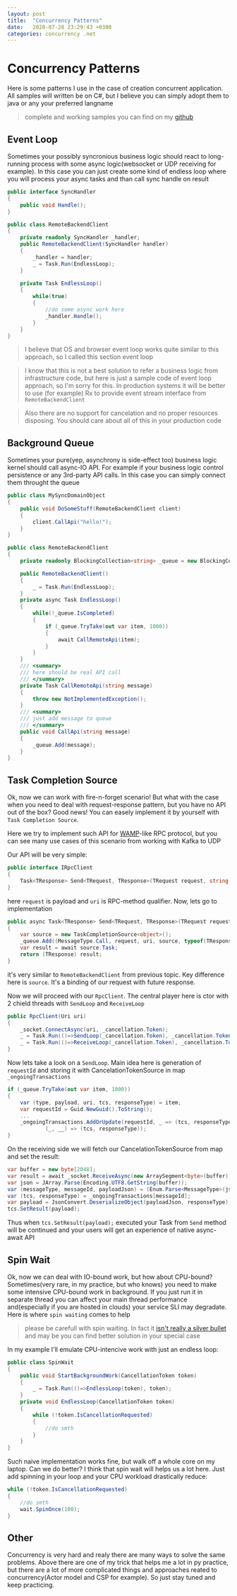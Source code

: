 ```yaml
---
layout: post
title:  "Concurrency Patterns"
date:   2020-07-28 23:29:43 +0300
categories: concurrency .net
---
```

# Concurrency Patterns

Here is some patterns I use in the case of creation concurrent application. All samples will written be on C#, but I believe you can simply adopt them to java or any your preferred langname
> complete and working samples you can find on my [github](https://github.com/ondator/dotnet-concurrency-samples)

## Event Loop
Sometimes your possibly syncronious business logic should react to long-running process with some async logic(websocket or UDP receiving for example). In this case you can just create some kind of endless loop where you will process your async tasks and than call sync handle on result  

```cs
public interface SyncHandler
{
    public void Handle();
}

public class RemoteBackendClient
{
    private readonly SyncHandler _handler;
    public RemoteBackendClient(SyncHandler handler)
    {
        _handler = handler;
        _ = Task.Run(EndlessLoop);
    }

    private Task EndlessLoop()
    {
        while(true)
        {
            //do some async work here
            _handler.Handle();
        }
    }
}
```

> I believe that OS and browser event loop works quite similar to this approach, so I called this section event loop

> I know that this is not a best solution to refer a business logic from infrastructure code, but here is just a sample code of event loop approach, so I'm sorry for this. In production systems it will be better to use (for example) Rx to provide event stream interface from `RemoteBackendClient`

> Also there are no support for cancelation and no proper resources disposing. You should care about all of this in your production code

## Background Queue
Sometimes your pure(yep, asynchrony is side-effect too) business logic kernel should call async-IO API. For example if your business logic control persistence or any 3rd-party API calls. In this case you can simply connect them throught the queue

```cs
public class MySyncDomainObject
{
    public void DoSomeStuff(RemoteBackendClient client)
    {
        client.CallApi("hello!");
    }
}

public class RemoteBackendClient
{
    private readonly BlockingCollection<string> _queue = new BlockingCollection<string>();

    public RemoteBackendClient()
    {        
        _ = Task.Run(EndlessLoop);
    }
    private async Task EndlessLoop()
    {
        while(!_queue.IsCompleted)
        {
            if (_queue.TryTake(out var item, 1000))
            {
                await CallRemoteApi(item);
            }
        }
    }
    /// <summary>
    /// here should be real API call
    /// </summary>
    private Task CallRemoteApi(string message)
    {
        throw new NotImplementedException();
    }
    /// <summary>
    /// just add message to queue
    /// </summary>
    public void CallApi(string message)
    {
        _queue.Add(message);
    }
}
```
## Task Completion Source
Ok, now we can work with fire-n-forget scenario! But what with the case when you need to deal with request-response pattern, but you have no API out of the box? 
Good news! You can easely implement it by yourself with  `Task Completion Source`. 

Here we try to implement such API for [WAMP](https://wamp-proto.org/)-like RPC protocol, but you can see many use cases of this scenario from working with Kafka to UDP

Our API will be very simple: 
```cs
public interface IRpcClient
{
    Task<TResponse> Send<TRequest, TResponse>(TRequest request, string uri);
}
```
here `request` is payload and `uri` is RPC-method qualifier. Now, lets go to implementation
```cs
public async Task<TResponse> Send<TRequest, TResponse>(TRequest request, string uri)
{
    var source = new TaskCompletionSource<object>();
    _queue.Add((MessageType.Call, request, uri, source, typeof(TResponse)));
    var result = await source.Task;
    return (TResponse) result;
}
```
it's very similar to `RemoteBackendClient` from previous topic. Key difference here is `source`. It's a binding of our request with future response. 

Now we will proceed with our `RpcClient`. The central player here is ctor with 2 chield threads with `SendLoop` and `ReceiveLoop`
```cs
public RpcClient(Uri uri)
{
    _socket.ConnectAsync(uri, _cancellation.Token);
    _ = Task.Run(()=>SendLoop(_cancellation.Token), _cancellation.Token);
    _ = Task.Run(()=>ReceiveLoop(_cancellation.Token), _cancellation.Token);
}
```

Now lets take a look on a `SendLoop`. Main idea here is generation of `requestId` and storing it with CancelationTokenSource in map `_ongoingTransactions`

```cs
if (_queue.TryTake(out var item, 1000))
{
    var (type, payload, uri, tcs, responseType) = item;
    var requestId = Guid.NewGuid().ToString();
    ...
    _ongoingTransactions.AddOrUpdate(requestId, _ => (tcs, responseType),
            (_, __) => (tcs, responseType));
}
```
On the receiving side we will fetch our CancelationTokenSource from map and set the result:
```cs
var buffer = new byte[2048];
var result = await _socket.ReceiveAsync(new ArraySegment<byte>(buffer), token);
var json = JArray.Parse(Encoding.UTF8.GetString(buffer));
var (messageType, messageId, payloadJson) = (Enum.Parse<MessageType>(json[0].ToString()), json[1].ToString(), json[2].ToString());
var (tcs, responseType) = _ongoingTransactions[messageId];
var payload = JsonConvert.DeserializeObject(payloadJson, responseType);
tcs.SetResult(payload);
```
Thus when `tcs.SetResult(payload);` executed your Task from `Send` method will be continued and your users will get an experience of native async-await API

## Spin Wait
Ok, now we can deal with IO-bound work, but how about CPU-bound? Sometimes(very rare, in my practice, but who knows) you need to make some intensive CPU-bound work in background. If you just run it in separate thread you can affect your main thread performance and(especially if you are hosted in clouds) your service SLI may degradate. Here is where `spin waiting` comes to help
> please be carefull with spin waiting. In fact it [isn't really a silver bullet](https://travisdowns.github.io/blog/2020/07/06/concurrency-costs.html) and may be you can find better solution in your special case

In my example I'll emulate CPU-intencive work with just an endless loop:
```cs
public class SpinWait
{
    public void StartBackgroundWork(CancellationToken token)
    {
        _ = Task.Run(()=>EndlessLoop(token), token);
    }
    private void EndlessLoop(CancellationToken token)
    {
        while (!token.IsCancellationRequested)
        {
            //do smth
        }
    }
}
```
Such naive implementation works fine, but walk off a whole core on my laptop. Can we do better? I think that spin wait will helps us a lot here. Just add spinning in your loop and your CPU workload drastically reduce:
```cs
while (!token.IsCancellationRequested)
{
    //do smth
    wait.SpinOnce(100);
}
```
## Other
Concurrency is very hard and realy there are many ways to solve the same problems. Above there are one of my trick that helps me a lot in py practice, but there are a lot of more complicated things and approaches reated to concurrency(Actor model and CSP for example). So just stay tuned and keep practicing.